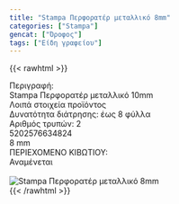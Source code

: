 ```yaml
---
title: "Stampa Περφορατέρ μεταλλικό 8mm"
categories: ["Stampa"]
gencat: ["Όροφος"]
tags: ["Είδη γραφείου"]
---
```

{{< rawhtml >}}

<div class="sload670"><div class="product"><div id="sistatika">Περιγραφή:</div><div class="alltext">Stampa Περφορατέρ μεταλλικό 10mm</div><div id="loipa">Λοιπά στοιχεία προϊόντος</div><div class="keno"></div><div class="sdt sfwb sw100"><div class="stpin sdtc sp10 sred steee sw50 stcenter">Δυνατότητα διάτρησης: έως 8 φύλλα</div><div class="stpin sdtc sp10 s444 steee sw50 stcenter">Αριθμός τρυπών: 2</div></div><div class="keno"></div><div id="barcode"><div id="barimage1"></div><span id="bartext">5202576634824</span></div><div id="varos"><div id="dimimg"></div><span id="varostext">8 mm</span></div><div id="kivotio">ΠΕΡΙΕΧΟΜΕΝΟ ΚΙΒΩΤΙΟΥ:<br>Αναμένεται</div><br><div class="pimg"><img alt="Stampa Περφορατέρ μεταλλικό 8mm" title="Stampa Περφορατέρ μεταλλικό 8mm" src="/media/images/stampa-perforater-metalliko-8mm.jpg"></div></div></div>
{{< /rawhtml >}}


